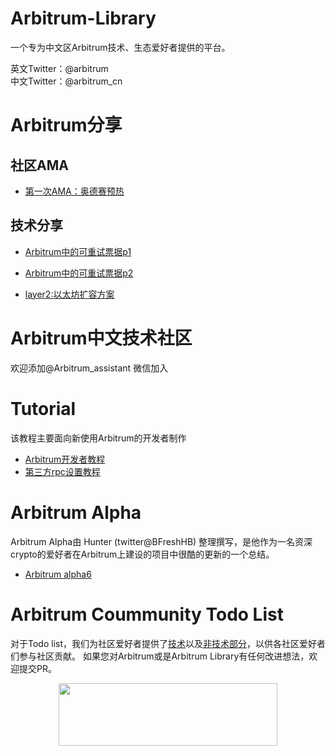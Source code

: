 # Arbitrum-Library
一个专为中文区Arbitrum技术、生态爱好者提供的平台。

英文Twitter：@arbitrum \
中文Twitter：@arbitrum_cn



# Arbitrum分享

## 社区AMA

- [第一次AMA：奥德赛预热]()

## 技术分享
- [Arbitrum中的可重试票据p1](https://www.youtube.com/watch?v=sYo8DXvysJI)

- [Arbitrum中的可重试票据p2](https://www.youtube.com/watch?v=l_wt3L2k4dc)

- [layer2:以太坊扩容方案](https://b23.tv/Vjn521b)
  

# Arbitrum中文技术社区
欢迎添加@Arbitrum_assistant 微信加入

# Tutorial
该教程主要面向新使用Arbitrum的开发者制作
- [Arbitrum开发者教程](arbitrum-tutorials/README.md)
- [第三方rpc设置教程](rpc-tutorials/README.md)

# Arbitrum Alpha
Arbitrum Alpha由 Hunter (twitter@BFreshHB) 整理撰写，是他作为一名资深crypto的爱好者在Arbitrum上建设的项目中很酷的更新的一个总结。
- [Arbitrum alpha6](https://mirror.xyz/0x5489342452132548160F089F95e5433A918a3395/s5ilEYjTwsaWXYVq59LqEelH316RHu0GC00S8Hc3dU0)
  
# Arbitrum Coummunity Todo List
对于Todo list，我们为社区爱好者提供了[技术](TodoList/Tech.md)以及[非技术部分](TodoList/NonTech.md)，以供各社区爱好者们参与社区贡献。
如果您对Arbitrum或是Arbitrum Library有任何改进想法，欢迎提交PR。
<p align="center">
  <img width="350" height="100" src= "https://arbitrum.io/wp-content/uploads/2021/01/cropped-Arbitrum_Horizontal-Logo-Full-color-White-background-scaled-1.jpg" />
</p>